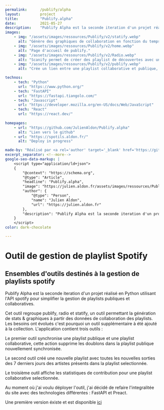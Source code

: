 ```yaml
---
permalink:      /publify/alpha
layout:         project
title:          "Publify.alpha"
date:           2021-05-27
description:    "Publify Alpha est la seconde iteration d'un projet réalisé en Python utilisant l'API spotify pour simplifier la gestion de playlists publiques et collaboratives. Cet outil regroupe publify, radio et statify, un outil permettant la génération de stats & graphiques à partir des données de collaboration des playlists. Les besoins ont évolués c'est pourquoi un outil supplémentaire à été ajouté à la collection."
images:
    - img: "/assets/images/ressources/Publify/v2/statify.webp"
      alt: "Génère des graphiques de collaboration en fonction du temps pour les playlists collaboratives."
    - img: "/assets/images/ressources/Publify/v2/home.webp"
      alt: "Page d'accueil de publify."
    - img: "/assets/images/ressources/Publify/v2/Radio.webp"
      alt: "Scanify permet de créer des playlist de découvertes avec une playlist donnée."
    - img: "/assets/images/ressources/Publify/v2/publify.webp"
      alt: "Crée un lien entre une playlist collaborative et publique, Le lien apparait dans la liste, on peut synchroniser les playlists."

technos:
    - tech: "Python"
      url: "https://www.python.org/"
    - tech: "FastAPI"
      url: "https://fastapi.tiangolo.com/"
    - tech: "Javascript"
      url: "https://developer.mozilla.org/en-US/docs/Web/JavaScript"
    - tech: "React"
      url: "https://react.dev/"
      
homepages:
    - url: "https://github.com/JulienAldon/Publify.alpha"
      alt: "Lien vers le github"
    - url: "https://spotils.aldon.fr/"
      alt: "Deploy in progress"

made-by: "Réalisé par <a rel='author' target='_blank' href='https://github.com/JulienAldon'>Julien Aldon</a>"
excerpt_separator: <!--more-->
google-seo-data-markup: |
    <script type="application/ld+json">
    {
        "@context": "https://schema.org",
        "@type": "Article",
        "headline": "Publify.alpha",
        "image": "https://julien.aldon.fr/assets/images/ressources/Publify/v2/home.webp",
        "author": {
            "@type": "Person",
            "name": "Julien Aldon",
            "url": "https://julien.aldon.fr"
        },
        "description": "Publify Alpha est la seconde iteration d'un projet réalisé en Python utilisant l'API spotify pour simplifier la gestion de playlists publiques et collaboratives. Cet outil regroupe publify, radio et statify, un outil permettant la génération de stats & graphiques à partir des données de collaboration des playlists. Les besoins ont évolués c'est pourquoi un outil supplémentaire à été ajouté à la collection."
    }
    </script>
color: dark-chocolate

---
```

# Outil de gestion de playlist Spotify
## Ensembles d'outils destinés à la gestion de playlists spotify
Publify Alpha est la seconde iteration d'un projet réalisé en Python utilisant l'API spotify pour simplifier la gestion de playlists publiques et collaboratives.
<!--more-->
Cet outil regroupe publify, radio et statify, un outil permettant la génération de stats & graphiques à partir des données de collaboration des playlists. Les besoins ont évolués c'est pourquoi un outil supplémentaire à été ajouté à la collection.
L'application contient trois outils : 

Le premier outil synchronise une playlist publique et une playlist collaborative, cette action supprime les doublons dans la playlist publique nouvellement synchronisée.

Le second outil créé une nouvelle playlist avec toutes les nouvelles sorties des 7 derniers jours des artistes présents dans la playlist selectionnée.

Le troisième outil affiche les statistiques de contribution pour une playlist collaborative selectionnée.

Au moment où j'ai voulu déployer l'outil, j'ai décidé de refaire l'integralitée du site avec des technologies différentes : FastAPI et Preact.

Une première version éxiste et est disponible <a href="/2021/01/13/Publify.old">ici</a>